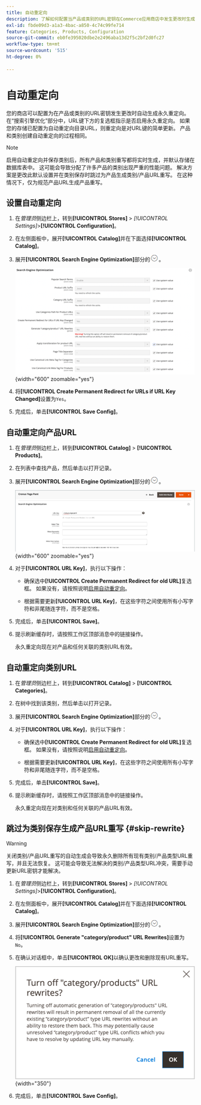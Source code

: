 ```yaml
---
title: 自动重定向
description: 了解如何配置当产品或类别的URL密钥在Commerce应用商店中发生更改时生成的自动重定向。
exl-id: fbde09d3-a1a3-4bac-a850-4c74c99fe714
feature: Categories, Products, Configuration
source-git-commit: eb0fe395020dbe2e2496aba13d2f5c2bf2d0fc27
workflow-type: tm+mt
source-wordcount: '515'
ht-degree: 0%

---
```


# 自动重定向

您的商店可以配置为在产品或类别的URL密钥发生更改时自动生成永久重定向。 在“搜索引擎优化”部分中，URL键下方的复选框指示是否启用永久重定向。 如果您的存储已配置为自动重定向目录URL，则重定向是对URL键的简单更新。 产品和类别创建自动重定向的过程相同。

>[!NOTE]
>
>启用自动重定向并保存类别后，所有产品和类别重写都将实时生成，并默认存储在数据库表中。 这可能会导致分配了许多产品的类别出现严重的性能问题。 解决方案是更改此默认设置并在类别保存时跳过为产品生成类别/产品URL重写。 在这种情况下，仅为规范产品URL生成产品重写。

## 设置自动重定向

1. 在&#x200B;_管理员_&#x200B;侧边栏上，转到&#x200B;**[!UICONTROL Stores]** > _[!UICONTROL Settings]_>**[!UICONTROL Configuration]**。

1. 在左侧面板中，展开&#x200B;**[!UICONTROL Catalog]**&#x200B;并在下面选择&#x200B;**[!UICONTROL Catalog]**。

1. 展开&#x200B;**[!UICONTROL Search Engine Optimization]**&#x200B;部分的![扩展选择器](../assets/icon-display-expand.png)。

   ![目录配置 — 搜索引擎优化](../configuration-reference/catalog/assets/catalog-search-engine-optimization.png){width="600" zoomable="yes"}

1. 将&#x200B;**[!UICONTROL Create Permanent Redirect for URLs if URL Key Changed]**&#x200B;设置为`Yes`。

1. 完成后，单击&#x200B;**[!UICONTROL Save Config]**。

## 自动重定向产品URL

1. 在&#x200B;_管理员_&#x200B;侧边栏上，转到&#x200B;**[!UICONTROL Catalog]** > **[!UICONTROL Products]**。

1. 在列表中查找产品，然后单击以打开记录。

1. 展开&#x200B;**[!UICONTROL Search Engine Optimization]**&#x200B;部分的![扩展选择器](../assets/icon-display-expand.png)。

   ![产品搜索引擎优化 — 永久重定向](./assets/product-search-engine-optimization-create-permanent-redirect.png){width="600" zoomable="yes"}

1. 对于&#x200B;**[!UICONTROL URL Key]**，执行以下操作：

   - 确保选中&#x200B;**[!UICONTROL Create Permanent Redirect for old URL]**&#x200B;复选框。 如果没有，请按照说明[启用自动重定向](url-rewrite.md#configure-url-rewrites)。

   - 根据需要更新&#x200B;**[!UICONTROL URL Key]**，在这些字符之间使用所有小写字符和非尾随连字符，而不是空格。

1. 完成后，单击&#x200B;**[!UICONTROL Save]**。

1. 提示刷新缓存时，请按照工作区顶部消息中的链接操作。

   永久重定向现在对产品和任何关联的类别URL有效。

## 自动重定向类别URL

1. 在&#x200B;_管理员_&#x200B;侧边栏上，转到&#x200B;**[!UICONTROL Catalog]** > **[!UICONTROL Categories]**。

1. 在树中找到该类别，然后单击以打开记录。

1. 展开&#x200B;**[!UICONTROL Search Engine Optimization]**&#x200B;部分的![扩展选择器](../assets/icon-display-expand.png)。

1. 对于&#x200B;**[!UICONTROL URL Key]**，执行以下操作：

   - 确保选中&#x200B;**[!UICONTROL Create Permanent Redirect for old URL]**&#x200B;复选框。 如果没有，请按照说明[启用自动重定向](url-rewrite.md#configure-url-rewrites)。

   - 根据需要更新&#x200B;**[!UICONTROL URL Key]**，在这些字符之间使用所有小写字符和非尾随连字符，而不是空格。

1. 完成后，单击&#x200B;**[!UICONTROL Save]**。

1. 提示刷新缓存时，请按照工作区顶部消息中的链接操作。

   永久重定向现在对类别和任何关联的产品URL有效。

## 跳过为类别保存生成产品URL重写 {#skip-rewrite}

>[!WARNING]
>
>关闭类别/产品URL重写的自动生成会导致永久删除所有现有类别/产品类型URL重写，并且无法恢复。 这可能会导致无法解决的类别/产品类型URL冲突，需要手动更新URL密钥才能解决。

1. 在&#x200B;_管理员_&#x200B;侧边栏上，转到&#x200B;**[!UICONTROL Stores]** > _[!UICONTROL Settings]_>**[!UICONTROL Configuration]**。

1. 在左侧面板中，展开&#x200B;**[!UICONTROL Catalog]**&#x200B;并在下面选择&#x200B;**[!UICONTROL Catalog]**。

1. 展开&#x200B;**[!UICONTROL Search Engine Optimization]**&#x200B;部分的![扩展选择器](../assets/icon-display-expand.png)。

1. 将&#x200B;**[!UICONTROL Generate "category/product" URL Rewrites]**&#x200B;设置为`No`。

1. 在确认对话框中，单击&#x200B;**[!UICONTROL OK]**&#x200B;以确认更改和删除现有URL重写。

   ![关闭类别/产品URL重写 — 确认](./assets/seo-rewrite-off.png){width="350"}

1. 完成后，单击&#x200B;**[!UICONTROL Save Config]**。
